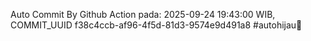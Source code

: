Auto Commit By Github Action pada: 2025-09-24 19:43:00 WIB, COMMIT_UUID f38c4ccb-af96-4f5d-81d3-9574e9d491a8 #autohijau🗿
